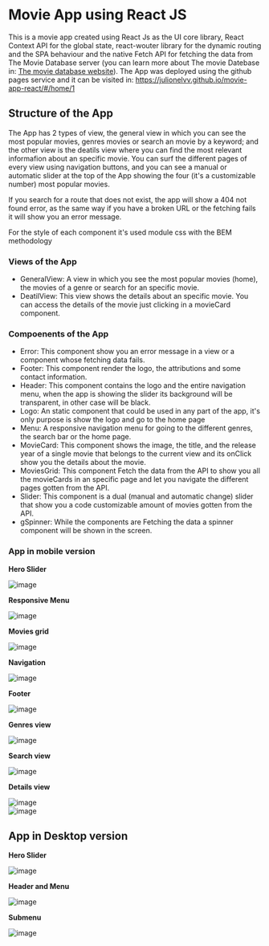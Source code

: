 # Movie App using React JS

This is a movie app created using React Js as the UI core library, React Context API for the global state, react-wouter library for the dynamic routing and the SPA behaviour and the native Fetch API for fetching the data from The Movie Database server (you can learn more about The movie Datebase in: [The movie database website](https://www.themoviedb.org/?language=es)). The App was deployed using the github pages service and it can be visited in: <https://julionelvv.github.io/movie-app-react/#/home/1>

## Structure of the App

The App has 2 types of view, the general view in which you can see the most popular movies, genres movies or search an movie by a keyword; and the other view is the deatils view where you can find the most relevant informafion about an specific movie. You can surf the different pages of every view using navigation buttons, and you can see a manual or automatic slider at the top of the App showing the four (it's a customizable number) most popular movies.

If you search for a route that does not exist, the app will show a 404 not found error, as the same way if you have a broken URL or the fetching fails it will show you an error message.

For the style of each component it's used module css with the BEM methodology

### Views of the App

* GeneralView: A view in which you see the most popular movies (home), the movies of a genre or search for an specific movie.
* DeatilView: This view shows the details about an specific movie. You can access the details of the movie just clicking in a movieCard component.

### Compoenents of the App

* Error: This component show you an error message in a view or a component whose fetching data fails.
* Footer: This component render the logo, the attributions and some contact information.
* Header: This component contains the logo and the entire navigation  menu, when the app is showing the slider its background will be transparent, in other case will be black.
* Logo: An static component that could be used in any part of the app, it's only purpose is show the logo and go to the home page
* Menu: A responsive navigation menu for going to the different genres, the search bar or the home page.
* MovieCard: This component shows the image, the title, and the release year of a single movie that belongs to the current view and its onClick show you the details about the movie.
* MoviesGrid: This component Fetch the data from the API to show you all the movieCards in an specific page and let you navigate the different pages gotten from the API.
* Slider: This component is a dual (manual and automatic change) slider that show you a code customizable amount of movies gotten from the API.
* gSpinner: While the components are Fetching the data a spinner component will be shown in the screen.

### App in mobile version

**Hero Slider**  

![image](https://user-images.githubusercontent.com/98757236/178884397-64b29c6a-d17c-4c8a-900e-ca4f2fae76bd.png)

**Responsive Menu**  

![image](https://user-images.githubusercontent.com/98757236/179025019-86f5bf2e-e0f2-476e-8f6f-17c414436d35.png)

**Movies grid**  

![image](https://user-images.githubusercontent.com/98757236/179022813-978cd439-ef6f-4426-9e5c-bc8d5cd1ea1e.png)

**Navigation**  

![image](https://user-images.githubusercontent.com/98757236/179023109-2e726c34-600c-48d9-80ea-257e73d6ad65.png)

**Footer**  

![image](https://user-images.githubusercontent.com/98757236/179024820-9e664f43-2906-4037-b679-1336f6767422.png)

**Genres view**  

![image](https://user-images.githubusercontent.com/98757236/179025283-545ae393-255b-4aff-bd4e-f2b3d3ab089c.png)

**Search view**  

![image](https://user-images.githubusercontent.com/98757236/179027721-53e095e1-d931-4c6f-a466-0e06acc24cf8.png)  

**Details view**  

![image](https://user-images.githubusercontent.com/98757236/179025715-273196e2-414f-456c-accb-b1e75a9076e7.png)  
![image](https://user-images.githubusercontent.com/98757236/179025831-91333428-1306-44ad-a2f8-c66390e11c34.png)  

## App in Desktop version  

**Hero Slider**  

![image](https://user-images.githubusercontent.com/98757236/179028477-4f1f40de-2fd2-4673-9b1f-6879cbbfd165.png)

**Header and Menu**  

![image](https://user-images.githubusercontent.com/98757236/179028912-54bafd89-b809-4c93-8e6d-d9469e22a28c.png)  

**Submenu**  

![image](https://user-images.githubusercontent.com/98757236/179029253-8c7b5c92-8246-4a43-a843-5771d8f68dc7.png)









